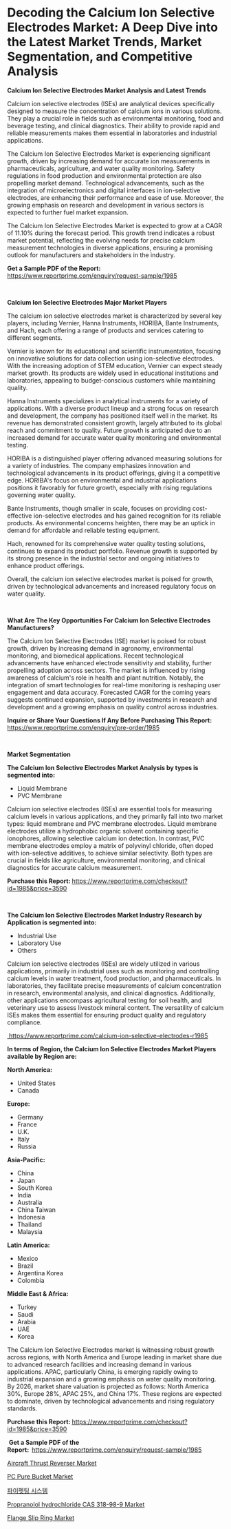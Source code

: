 <p><h1>Decoding the Calcium Ion Selective Electrodes Market: A Deep Dive into the Latest Market Trends, Market Segmentation, and Competitive Analysis</h1></p><p><strong>Calcium Ion Selective Electrodes Market Analysis and Latest Trends</strong></p>
<p><p>Calcium ion selective electrodes (ISEs) are analytical devices specifically designed to measure the concentration of calcium ions in various solutions. They play a crucial role in fields such as environmental monitoring, food and beverage testing, and clinical diagnostics. Their ability to provide rapid and reliable measurements makes them essential in laboratories and industrial applications.</p><p>The Calcium Ion Selective Electrodes Market is experiencing significant growth, driven by increasing demand for accurate ion measurements in pharmaceuticals, agriculture, and water quality monitoring. Safety regulations in food production and environmental protection are also propelling market demand. Technological advancements, such as the integration of microelectronics and digital interfaces in ion-selective electrodes, are enhancing their performance and ease of use. Moreover, the growing emphasis on research and development in various sectors is expected to further fuel market expansion.</p><p>The Calcium Ion Selective Electrodes Market is expected to grow at a CAGR of 11.10% during the forecast period. This growth trend indicates a robust market potential, reflecting the evolving needs for precise calcium measurement technologies in diverse applications, ensuring a promising outlook for manufacturers and stakeholders in the industry.</p></p>
<p><strong>Get a Sample PDF of the Report:&nbsp;</strong> <a href="https://www.reportprime.com/enquiry/request-sample/1985">https://www.reportprime.com/enquiry/request-sample/1985</a></p>
<p>&nbsp;</p>
<p><strong>Calcium Ion Selective Electrodes Major Market Players</strong></p>
<p><p>The calcium ion selective electrodes market is characterized by several key players, including Vernier, Hanna Instruments, HORIBA, Bante Instruments, and Hach, each offering a range of products and services catering to different segments.</p><p>Vernier is known for its educational and scientific instrumentation, focusing on innovative solutions for data collection using ion-selective electrodes. With the increasing adoption of STEM education, Vernier can expect steady market growth. Its products are widely used in educational institutions and laboratories, appealing to budget-conscious customers while maintaining quality.</p><p>Hanna Instruments specializes in analytical instruments for a variety of applications. With a diverse product lineup and a strong focus on research and development, the company has positioned itself well in the market. Its revenue has demonstrated consistent growth, largely attributed to its global reach and commitment to quality. Future growth is anticipated due to an increased demand for accurate water quality monitoring and environmental testing.</p><p>HORIBA is a distinguished player offering advanced measuring solutions for a variety of industries. The company emphasizes innovation and technological advancements in its product offerings, giving it a competitive edge. HORIBA's focus on environmental and industrial applications positions it favorably for future growth, especially with rising regulations governing water quality.</p><p>Bante Instruments, though smaller in scale, focuses on providing cost-effective ion-selective electrodes and has gained recognition for its reliable products. As environmental concerns heighten, there may be an uptick in demand for affordable and reliable testing equipment.</p><p>Hach, renowned for its comprehensive water quality testing solutions, continues to expand its product portfolio. Revenue growth is supported by its strong presence in the industrial sector and ongoing initiatives to enhance product offerings.</p><p>Overall, the calcium ion selective electrodes market is poised for growth, driven by technological advancements and increased regulatory focus on water quality.</p></p>
<p>&nbsp;</p>
<p><strong>What Are The Key Opportunities For Calcium Ion Selective Electrodes Manufacturers?</strong></p>
<p><p>The Calcium Ion Selective Electrodes (ISE) market is poised for robust growth, driven by increasing demand in agronomy, environmental monitoring, and biomedical applications. Recent technological advancements have enhanced electrode sensitivity and stability, further propelling adoption across sectors. The market is influenced by rising awareness of calcium's role in health and plant nutrition. Notably, the integration of smart technologies for real-time monitoring is reshaping user engagement and data accuracy. Forecasted CAGR for the coming years suggests continued expansion, supported by investments in research and development and a growing emphasis on quality control across industries.</p></p>
<p><strong>Inquire or Share Your Questions If Any Before Purchasing This Report:</strong> <a href="https://www.reportprime.com/enquiry/pre-order/1985">https://www.reportprime.com/enquiry/pre-order/1985</a></p>
<p>&nbsp;</p>
<p><strong>Market Segmentation</strong></p>
<p><strong>The Calcium Ion Selective Electrodes Market Analysis by types is segmented into:</strong></p>
<p><ul><li>Liquid Membrane</li><li>PVC Membrane</li></ul></p>
<p><p>Calcium ion selective electrodes (ISEs) are essential tools for measuring calcium levels in various applications, and they primarily fall into two market types: liquid membrane and PVC membrane electrodes. Liquid membrane electrodes utilize a hydrophobic organic solvent containing specific ionophores, allowing selective calcium ion detection. In contrast, PVC membrane electrodes employ a matrix of polyvinyl chloride, often doped with ion-selective additives, to achieve similar selectivity. Both types are crucial in fields like agriculture, environmental monitoring, and clinical diagnostics for accurate calcium measurement.</p></p>
<p><strong>Purchase this Report:&nbsp;</strong><a href="https://www.reportprime.com/checkout?id=1985&price=3590">https://www.reportprime.com/checkout?id=1985&price=3590</a></p>
<p>&nbsp;</p>
<p><strong>The Calcium Ion Selective Electrodes Market Industry Research by Application is segmented into:</strong></p>
<p><ul><li>Industrial Use</li><li>Laboratory Use</li><li>Others</li></ul></p>
<p><p>Calcium ion selective electrodes (ISEs) are widely utilized in various applications, primarily in industrial uses such as monitoring and controlling calcium levels in water treatment, food production, and pharmaceuticals. In laboratories, they facilitate precise measurements of calcium concentration in research, environmental analysis, and clinical diagnostics. Additionally, other applications encompass agricultural testing for soil health, and veterinary use to assess livestock mineral content. The versatility of calcium ISEs makes them essential for ensuring product quality and regulatory compliance.</p></p>
<p><a href="https://www.reportprime.com/calcium-ion-selective-electrodes-r1985">&nbsp;https://www.reportprime.com/calcium-ion-selective-electrodes-r1985</a></p>
<p><strong>In terms of Region, the Calcium Ion Selective Electrodes Market Players available by Region are:</strong></p>
<p>
    <p> <strong> North America: </strong>
        <ul>
            <li>United States</li>
            <li>Canada</li>
        </ul>
        </p> 
    <p> <strong> Europe: </strong>
        <ul>
            <li>Germany</li>
            <li>France</li>
            <li>U.K.</li>
            <li>Italy</li>
            <li>Russia</li>
        </ul>
        </p> 
    <p> <strong> Asia-Pacific: </strong>
        <ul>
            <li>China</li>
            <li>Japan</li>
            <li>South Korea</li>
            <li>India</li>
            <li>Australia</li>
            <li>China Taiwan</li>
            <li>Indonesia</li>
            <li>Thailand</li>
            <li>Malaysia</li>
        </ul>
        </p> 
    <p> <strong> Latin America: </strong>
        <ul>
            <li>Mexico</li>
            <li>Brazil</li>
            <li>Argentina Korea</li>
            <li>Colombia</li>
        </ul>
        </p> 
    <p> <strong> Middle East & Africa: </strong>
        <ul>
            <li>Turkey</li>
            <li>Saudi</li>
            <li>Arabia</li>
            <li>UAE</li>
            <li>Korea</li>
        </ul>
    </p>
    </p>
<p><p>The Calcium Ion Selective Electrodes market is witnessing robust growth across regions, with North America and Europe leading in market share due to advanced research facilities and increasing demand in various applications. APAC, particularly China, is emerging rapidly owing to industrial expansion and a growing emphasis on water quality monitoring. By 2026, market share valuation is projected as follows: North America 30%, Europe 28%, APAC 25%, and China 17%. These regions are expected to dominate, driven by technological advancements and rising regulatory standards.</p></p>
<p><strong>Purchase this Report: </strong><a href="https://www.reportprime.com/checkout?id=1985&price=3590">https://www.reportprime.com/checkout?id=1985&price=3590</a></p>
<p>&nbsp;<strong>Get a Sample PDF of the Report:&nbsp;&nbsp;</strong><a href="https://www.reportprime.com/enquiry/request-sample/1985">https://www.reportprime.com/enquiry/request-sample/1985</a></p>
<p><strong></strong></p>
<p><p><a href="https://www.linkedin.com/pulse/how-regional-markets-adapting-aircraft-thrust-reverser-xwste?trackingId=oHvbWKYhShKOsxQ70JEx8g%3D%3D">Aircraft Thrust Reverser Market</a></p><p><a href="https://issuu.com/reportprime-2/docs/pc-pure-bucket-market-size-2030.ppt_d95e867d745534">PC Pure Bucket Market</a></p><p><a href="https://medium.com/@anita28yomishoe/%ED%94%BC%ED%8E%AB%ED%8C%85-%EC%8B%9C%EC%8A%A4%ED%85%9C-%EC%8B%9C%EC%9E%A5%EC%9D%80-%EC%96%B4%EB%96%BB%EA%B2%8C-%EB%B0%9C%EC%A0%84%ED%95%A0-%EA%B2%83%EC%9D%B8%EA%B0%80-2024%EB%85%84%EC%97%90%EC%84%9C-2031%EB%85%84%EA%B9%8C%EC%A7%80%EC%9D%98-%EC%8B%9C%EC%9E%A5-%EC%84%B1%EC%9E%A5-%EB%B6%84%EC%84%9D-4f28a68f1846">파이펫팅 시스템</a></p><p><a href="https://issuu.com/reportprime-2/docs/propranolol-hydrochloride-cas-318-9_098553f2507966">Propranolol hydrochloride CAS 318-98-9 Market</a></p><p><a href="https://medium.com/@dannellbugess3/global-flange-slip-ring-market-opportunities-and-market-challenges-2024-2031-03dd9e9f4699">Flange Slip Ring Market</a></p></p>